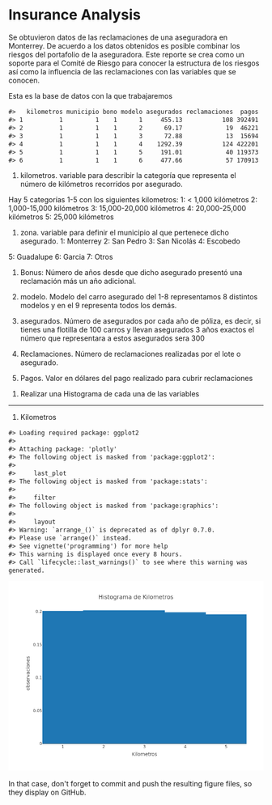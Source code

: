 
<!-- README.md is generated from README.Rmd. Please edit that file -->
Insurance Analysis
==================

<!-- badges: start -->
<!-- badges: end -->
Se obtuvieron datos de las reclamaciones de una aseguradora en Monterrey. De acuerdo a los datos obtenidos es posible combinar los riesgos del portafolio de la aseguradora. Este reporte se crea como un soporte para el Comité de Riesgo para conocer la estructura de los riesgos así como la influencia de las reclamaciones con las variables que se conocen.

Esta es la base de datos con la que trabajaremos

    #>   kilometros municipio bono modelo asegurados reclamaciones  pagos
    #> 1          1         1    1      1     455.13           108 392491
    #> 2          1         1    1      2      69.17            19  46221
    #> 3          1         1    1      3      72.88            13  15694
    #> 4          1         1    1      4    1292.39           124 422201
    #> 5          1         1    1      5     191.01            40 119373
    #> 6          1         1    1      6     477.66            57 170913

1.  kilometros. variable para describir la categoría que representa el número de kilómetros recorridos por asegurado.

Hay 5 categorías 1-5 con los siguientes kilometros: 1: &lt; 1,000 kilómetros 2: 1,000-15,000 kilómetros 3: 15,000-20,000 kilómetros 4: 20,000-25,000 kilómetros 5: 25,000 kilómetros

1.  zona. variable para definir el municipio al que pertenece dicho asegurado. 1: Monterrey 2: San Pedro 3: San Nicolás 4: Escobedo

5: Guadalupe 6: Garcia 7: Otros

1.  Bonus: Número de años desde que dicho asegurado presentó una reclamación más un año adicional.

2.  modelo. Modelo del carro asegurado del 1-8 representamos 8 distintos modelos y en el 9 representa todos los demás.

3.  asegurados. Número de asegurados por cada año de póliza, es decir, si tienes una flotilla de 100 carros y llevan asegurados 3 años exactos el número que representara a estos asegurados sera 300

4.  Reclamaciones. Número de reclamaciones realizadas por el lote o asegurado.

5.  Pagos. Valor en dólares del pago realizado para cubrir reclamaciones

<!-- badges: start -->
<!-- badges: end -->
1. Realizar una Histograma de cada una de las variables
-------------------------------------------------------

1.  Kilometros

<!-- -->

    #> Loading required package: ggplot2
    #> 
    #> Attaching package: 'plotly'
    #> The following object is masked from 'package:ggplot2':
    #> 
    #>     last_plot
    #> The following object is masked from 'package:stats':
    #> 
    #>     filter
    #> The following object is masked from 'package:graphics':
    #> 
    #>     layout
    #> Warning: `arrange_()` is deprecated as of dplyr 0.7.0.
    #> Please use `arrange()` instead.
    #> See vignette('programming') for more help
    #> This warning is displayed once every 8 hours.
    #> Call `lifecycle::last_warnings()` to see where this warning was generated.

![](README_files/figure-markdown_github/pressure-1.png)

In that case, don't forget to commit and push the resulting figure files, so they display on GitHub.
